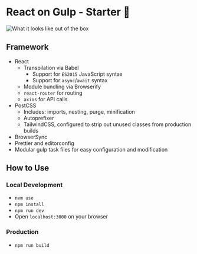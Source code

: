 # React on Gulp - Starter 🚀

![What it looks like out of the box](https://srv-file16.gofile.io/download/bHVkcj/Screenshot%20from%202020-04-05%2021-47-22.png)

## Framework

* React
  * Transpilation via Babel
    * Support for `ES2015` JavaScript syntax
    * Support for `async`/`await` syntax
  * Module bundling via Browserify
  * `react-router` for routing
  * `axios` for API calls
* PostCSS
  * Includes: imports, nesting, purge, minification
  * Autoprefixer
  * TailwindCSS, configured to strip out unused classes from production builds
* BrowserSync
* Prettier and editorconfig
* Modular gulp task files for easy configuration and modification

## How to Use

### Local Development

* `nvm use`
* `npm install`
* `npm run dev`
* Open `localhost:3000` on your browser

### Production

* `npm run build`
